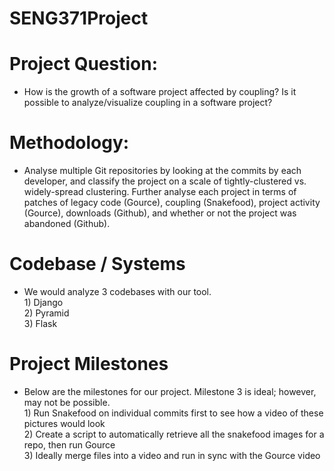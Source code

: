 # SENG371Project
# Project Question:
* How is the growth of a software project affected by coupling? Is it possible to analyze/visualize coupling in a software project?

# Methodology:
* Analyse multiple Git repositories by looking at the commits by each developer, and classify the project on a scale of     tightly-clustered vs. widely-spread clustering. Further analyse each project in terms of patches of legacy code (Gource), coupling (Snakefood), project activity (Gource), downloads (Github), and whether or not the project was abandoned (Github).

# Codebase / Systems
* We would analyze 3 codebases with our tool.
<br /> 1) Django
<br /> 2) Pyramid
<br /> 3) Flask

# Project Milestones
* Below are the milestones for our project. Milestone 3 is ideal; however, may not be possible.
<br /> 1) Run Snakefood on individual commits first to see how a video of these pictures would look
<br /> 2) Create a script to automatically retrieve all the snakefood images for a repo, then run Gource
<br /> 3) Ideally merge files into a video and run in sync with the Gource video


